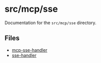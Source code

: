 # src/mcp/sse

Documentation for the `src/mcp/sse` directory.

## Files

- [mcp-sse-handler](./mcp-sse-handler.md)
- [sse-handler](./sse-handler.md)

